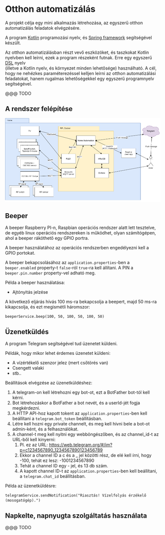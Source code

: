 # Otthon automatizálás

A projekt célja egy mini alkalmazás létrehozása, az egyszerű otthon automatizálás feladatok elvégzésére.

A program [Kotlin](https://kotlinlang.org/) programozási nyelv, és [Spring framework](https://spring.io/projects/spring-boot) segítségével készült.

Az otthon automatizálásban részt vevő eszközöket, és taszkokat Kotlin
nyelvben kell leírni, ezek a program részeként futnak. Erre egy egyszerű [DSL](https://kotlinlang.org/docs/reference/type-safe-builders.html) nyelv  
(illetve a Kotlin nyelv, és környezet minden lehetősége) használható.
A cél, hogy ne nehézkes paraméterezéssel kelljen leírni az otthon automatizálási feladatokat, hanem rugalmas lehetőségekkel egy egyszerű programnyelv segítségével.

@@@ TODO

## A rendszer felépítése

![Image of Yaktocat](docs/system_components.png)

## Beeper

A beeper Raspberry PI-n, Raspbian operációs rendszer alatt lett tesztelve, de egyéb linux operációs rendszereken is működhet, olyan számítógépen, ahol a beeper ráköthető egy GPIO portra.

A beeper használatához az operációs rendszerben engedélyezni kell a GPIO portokat.

A beeper bekapcsolásához az ```application.properties```-ben a ```beeper.enabled``` property-t ```false```-ról 
```true```-ra kell állítani. A PIN a ```beeper.pin.number``` property-vel adható meg. 

Példa a beeper használatása: 
- Ajtónyitás jelzése

A következő eljárás hívás 100 ms-ra bekapcsolja a beepert, majd 50 ms-ra kikapcsolja, és ezt megismétli háromszor:

```
beeperService.beep(100, 50, 100, 50, 100, 50)
```

## Üzenetküldés

A program Telegram segítségével tud üzenetet küldeni. 

Példák, hogy mikor lehet érdemes üzenetet küldeni: 
- A vízértékelő szenzor jelez (mert csőtörés van)
- Csengett valaki 
- stb..

Beállítások elvégzése az üzenetküldéshez:

1. A telegram-on kell létrehozni egy bot-ot, ezt a BotFather bot-tól kell kérni.
2. Bot létrehozáskor a BotFather a bot nevét, és a userId-jét fogja megkérdezni.
3. A HTTP API-hoz kapott tokent az ```application.properties```-ben kell beállítani a ```telegram.bot_token``` beállításban.
4. Létre kell hozni egy private channelt, és meg kell hívni bele a bot-ot admin-ként, és a felhasználókat.
5. A channel-t meg kell nyitni egy webböngészőben, és az channel_id-t az URL-ből kell kinyerni:
    1. Pl. ez az URL: https://web.telegram.org/#/im?p=c1234567890_1234567890123456789
    2. Ekkor a channel ID a c és a _ jel közötti rész, de elé kell írni, hogy -100, tehát ez lesz: -1001234567890 
    3. Tehát a channel ID egy - jel, és 13 db szám.
    4. A kapott channel ID-t az ```application.properties```-ben kell beállítani, a ```telegram.chat_id``` beállításban.

Példa az üzenetküldésre:

```
telegramService.sendNotification("Riasztás! Vízelfolyás érzékelő (mosogatógép).")
```

## Napkelte, napnyugta szolgáltatás használata

@@@ TODO